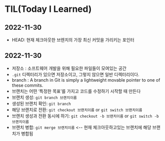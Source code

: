 #   TIL(Today I Learned)

##  2022-11-30
 - HEAD: 현재 체크아웃한 브렌치의 가장 최신 커밋을 가리키는 포인터

 ## 2022-11-30
 - 저장소 : 소프트웨어 개발을 위해 필요한 파일들이 모여있는 공간
  - `.git` 디렉터리가 있으면 저장소이고, 그렇지 않으면 일반 디렉터리이다.
 - branch : A branch in Git is simply a lightweight movable pointer to one of these commits.
  - 브랜치는 어떤 ‘특정한 목표’를 가지고 코드를 수정하기 시작할 때 만든다
  - 브랜치 생성: `git branch 브랜치이름`
  - 생성된 브랜치 확인: `git branch`
  - 해당 브랜치로 전환: `git checkout 브랜치이름` or `git switch 브랜치이름`
  - 브랜치 생성과 전환 동시에 하기: `git checkout -b 브랜치이름` or `git switch -b 브랜치이름`
  - 브랜치 병합: `git merge 브랜치이름` <-- 현재 체크아웃하고있는 브랜치에 해당 브랜치가 병합됨
